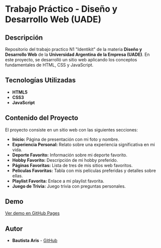 # Trabajo Práctico - Diseño y Desarrollo Web (UADE)

## Descripción
Repositorio del trabajo practico N1 "Identikit" de la materia **Diseño y Desarrollo Web** de la **Universidad Argentina de la Empresa (UADE)**. En este proyecto, se desarrolló un sitio web aplicando los conceptos fundamentales de HTML, CSS y JavaScript.

## Tecnologías Utilizadas
- **HTML5**
- **CSS3**
- **JavaScript**

## Contenido del Proyecto
El proyecto consiste en un sitio web con las siguientes secciones:
- **Inicio:** Página de presentación con mi foto y nombre.
- **Experiencia Personal:** Relato sobre una experiencia significativa en mi vida.
- **Deporte Favorito:** Información sobre mi deporte favorito.
- **Hobby Favorito:** Descripción de mi hobby preferido.
- **Páginas Favoritas:** Lista de tres de mis sitios web favoritos.
- **Películas Favoritas:** Tabla con mis películas preferidas y detalles sobre ellas.
- **Playlist Favorita:** Enlace a mi playlist favorita.
- **Juego de Trivia:** Juego trivia con preguntas personales.

## Demo
[Ver demo en GitHub Pages](https://bautistaaris.github.io/Identikit-Bautista-Aris/)

## Autor
- **Bautista Aris** - [GitHub](https://github.com/bautistaaris)

